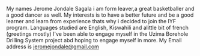 My names Jerome Jondale Sagala i am form leaver,a great basketballer and a good dancer as well.
My interests is to have a better future and be a good learner and learn from experience thats why i decided to join the IYF program.
Languages studied are English, Kiswahili and alittle bit of french (greetings mostly)
I've been able to engage myself in the Uzima Borehole Drilling System project abd hoping to engage myself in more.
My Email address is jeromejondale@gmail.com
